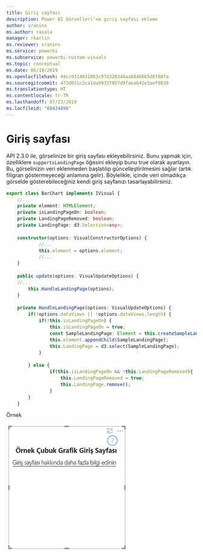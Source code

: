 ```yaml
---
title: Giriş sayfası
description: Power BI Görselleri’ne giriş sayfası ekleme
author: sranins
ms.author: rasala
manager: rkarlin
ms.reviewer: sranins
ms.service: powerbi
ms.subservice: powerbi-custom-visuals
ms.topic: conceptual
ms.date: 06/18/2019
ms.openlocfilehash: 44cc9314b31803c97d3203d4aab846685d8f88fa
ms.sourcegitcommit: 473d031c2ca1da8935f957d9faea642e3aef9839
ms.translationtype: HT
ms.contentlocale: tr-TR
ms.lasthandoff: 07/23/2019
ms.locfileid: "68424896"
---
```

# <a name="landing-page"></a>Giriş sayfası

API 2.3.0 ile, görselinize bir giriş sayfası ekleyebilirsiniz. Bunu yapmak için, özelliklere `supportsLandingPage` öğesini ekleyip bunu true olarak ayarlayın. Bu, görselinizin veri eklenmeden başlatılıp güncelleştirilmesini sağlar (artık filigran göstermeyeceği anlamına gelir). Böylelikle, içinde veri olmadıkça görselde gösterebileceğiniz kendi giriş sayfanızı tasarlayabilirsiniz.

```typescript
export class BarChart implements IVisual {
    //...
    private element: HTMLElement;
    private isLandingPageOn: boolean;
    private LandingPageRemoved: boolean;
    private LandingPage: d3.Selection<any>;

    constructor(options: VisualConstructorOptions) {
            //...
            this.element = options.element;
            //...
    }

    public update(options: VisualUpdateOptions) {
    //...
        this.HandleLandingPage(options);
    }

    private HandleLandingPage(options: VisualUpdateOptions) {
        if(!options.dataViews || !options.dataViews.length) {
            if(!this.isLandingPageOn) {
                this.isLandingPageOn = true;
                const SampleLandingPage: Element = this.createSampleLandingPage(); //create a landing page
                this.element.appendChild(SampleLandingPage);
                this.LandingPage = d3.select(SampleLandingPage);
            }

        } else {
                if(this.isLandingPageOn && !this.LandingPageRemoved){
                    this.LandingPageRemoved = true;
                    this.LandingPage.remove();
                }
        }
    }
```

Örnek

![giriş sayfası ekran görüntüsü](./media/landing-page.png)
